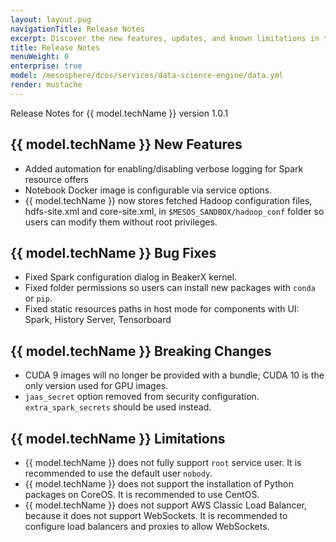 ```yaml
---
layout: layout.pug
navigationTitle: Release Notes
excerpt: Discover the new features, updates, and known limitations in this release of the DC/OS Data Science Engine
title: Release Notes
menuWeight: 0
enterprise: true
model: /mesosphere/dcos/services/data-science-engine/data.yml
render: mustache
---
```


Release Notes for {{ model.techName }} version 1.0.1

## {{ model.techName }} New Features

- Added automation for enabling/disabling verbose logging for Spark resource offers
- Notebook Docker image is configurable via service options.
- {{ model.techName }} now stores fetched Hadoop configuration files, hdfs-site.xml and core-site.xml, in `$MESOS_SANDBOX/hadoop_conf` folder so users can modify them without root privileges.

## {{ model.techName }} Bug Fixes

- Fixed Spark configuration dialog in BeakerX kernel.
- Fixed folder permissions so users can install new packages with `conda` or `pip`.
- Fixed static resources paths in host mode for components with UI: Spark, History Server, Tensorboard

## {{ model.techName }} Breaking Changes

- CUDA 9 images will no longer be provided with a bundle; CUDA 10 is the only version used for GPU images.
- `jaas_secret` option removed from security configuration.  `extra_spark_secrets` should be used instead.

## {{ model.techName }} Limitations

- {{ model.techName }} does not fully support `root` service user. It is recommended to use the default user `nobody`.
- {{ model.techName }} does not support the installation of Python packages on CoreOS. It is recommended to use CentOS.
- {{ model.techName }} does not support AWS Classic Load Balancer, because it does not support WebSockets. It is recommended to configure load balancers and proxies to allow WebSockets.
